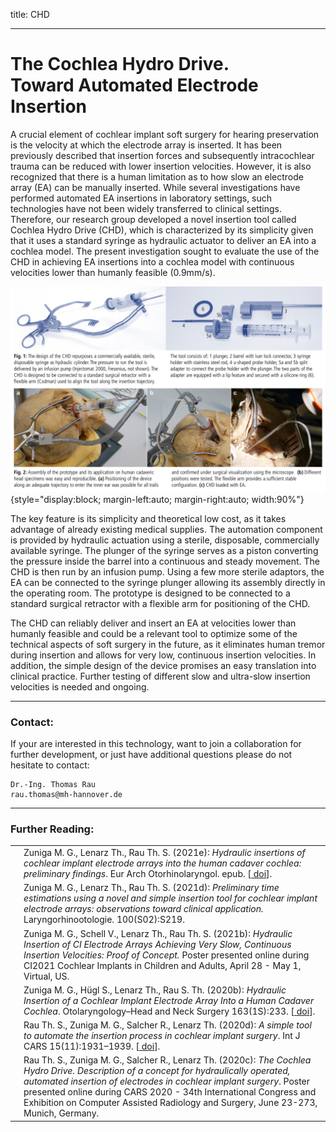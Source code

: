 title: CHD

- - -

# The Cochlea Hydro Drive. <br> Toward Automated Electrode Insertion

A crucial element of cochlear implant soft surgery for hearing preservation is the velocity at which the electrode array is inserted. It has been previously described that insertion forces and subsequently intracochlear trauma can be reduced with lower insertion velocities. However, it is also recognized that there is a human limitation as to how slow an electrode array (EA) can be manually inserted. While several investigations have performed automated EA insertions in laboratory settings, such technologies have not been widely transferred to clinical settings. Therefore, our research group developed a novel insertion tool called Cochlea Hydro Drive (CHD), which is characterized by its simplicity given that it uses a standard syringe as hydraulic actuator to deliver an EA into a cochlea model. The present investigation sought to evaluate the use of the CHD in achieving EA insertions into a cochlea model with continuous velocities lower than humanly feasible (0.9mm/s).

![Flyer](CHD_CARSPoster2020.jpg){style="display:block; margin-left:auto; margin-right:auto; width:90%"}

The key feature is its simplicity and theoretical low cost, as it takes advantage of already existing medical supplies. The automation component is provided by hydraulic actuation using a sterile, disposable, commercially available syringe. The plunger of the syringe serves as a piston converting the pressure inside the barrel into a continuous and steady movement. The CHD is then run by an infusion pump. Using a few more sterile adaptors, the EA can be connected to the syringe plunger allowing its assembly directly in the operating room. The prototype is designed to be connected to a standard surgical retractor with a flexible arm for positioning of the CHD. 

The CHD can reliably deliver and insert an EA at velocities lower than humanly feasible and could be a relevant tool to optimize some of the technical aspects of soft surgery in the future, as it eliminates human tremor during insertion and allows for very low, continuous insertion velocities. In addition, the simple design of the device promises an easy translation into clinical practice. Further testing of different slow and ultra-slow insertion velocities is needed and ongoing.

- - -

### Contact:
If your are interested in this technology, want to join a collaboration for further development, or just have additional questions please do not hesitate to contact:

    Dr.-Ing. Thomas Rau
    rau.thomas@mh-hannover.de

- - -


### Further Reading:

|                                                              |                                                              |
| ------------------------------------------------------------ | ------------------------------------------------------------ |
|  | Zuniga M. G., Lenarz Th., Rau Th. S. (2021e): _Hydraulic insertions of cochlear implant electrode arrays into the human cadaver cochlea: preliminary findings_. Eur Arch Otorhinolaryngol. epub. \[[<span class="glyphicon glyphicon-link" aria-hidden="true"></span> doi](https://doi.org/10.1007/s00405-021-06979-z)\]. |
|  | Zuniga M. G., Lenarz Th., Rau Th. S. (2021d): _Preliminary time estimations using a novel and simple insertion tool for cochlear implant electrode arrays: observations toward clinical application._ Laryngorhinootologie. 100(S02):S219. |
| [<span class="glyphicon glyphicon-file" aria-hidden="true"></span>](../publications/Zuniga2021b_CI2021_PosterCHD.pdf) | Zuniga M. G., Schell V., Lenarz Th., Rau Th. S. (2021b): _Hydraulic Insertion of CI Electrode Arrays Achieving Very Slow, Continuous Insertion Velocities: Proof of Concept._ Poster presented online during CI2021 Cochlear Implants in Children and Adults, April 28 - May 1, Virtual, US.|
|  | Zuniga M. G., Hügl S., Lenarz Th., Rau S. Th. (2020b): _Hydraulic Insertion of a Cochlear Implant Electrode Array Into a Human Cadaver Cochlea_. Otolaryngology–Head and Neck Surgery 163(1S):233. \[[<span class="glyphicon glyphicon-link" aria-hidden="true"></span> doi](https://journals.sagepub.com/doi/pdf/10.1177/0194599820934781f)\]. |
| [<span class="glyphicon glyphicon-file" aria-hidden="true"></span>](https://link.springer.com/content/pdf/10.1007/s11548-020-02243-7.pdf)  | Rau Th. S., Zuniga M. G., Salcher R., Lenarz Th. (2020d): _A simple tool to automate the insertion process in cochlear implant surgery_.  Int J CARS 15(11):1931–1939. \[[<span class="glyphicon glyphicon-link" aria-hidden="true"></span> doi](https://doi.org/10.1007/s11548-020-02243-7)\]. |
| [<span class="glyphicon glyphicon-file" aria-hidden="true"></span>](../publications/rau2020b_cars_poster_chd_v01_a3.pdf) | Rau Th. S., Zuniga M. G., Salcher R., Lenarz Th. (2020c): _The Cochlea Hydro Drive. Description of a concept for hydraulically operated, automated insertion of electrodes in cochlear implant surgery_. Poster presented online during CARS 2020 - 34th International Congress and Exhibition on Computer Assisted Radiology and Surgery, June 23-273, Munich, Germany. |



